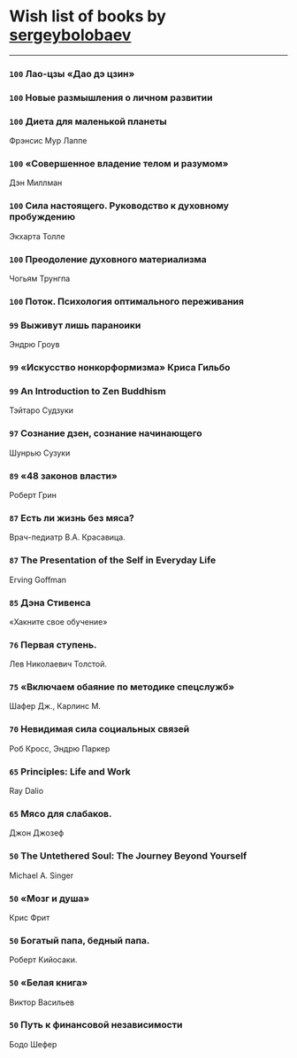# Wish list of books by [sergeybolobaev](http://vk.com/id37918255)
---

### `100` Лао-цзы «Дао дэ цзин»

### `100` Новые размышления о личном развитии

### `100` Диета для маленькой планеты
Фрэнсис Мур Лаппе

### `100` «Совершенное владение телом и разумом»
Дэн Миллман

### `100` Сила настоящего. Руководство к духовному пробуждению
Экхарта Толле

### `100` Преодоление духовного материализма
Чогьям Трунгпа

### `100` Поток. Психология оптимального переживания

### `99` Выживут лишь параноики
Эндрю Гроув

### `99` «Искусство нонкорформизма» Криса Гильбо

### `99` An Introduction to Zen Buddhism
Тэйтаро Судзуки

### `97` Сознание дзен, сознание начинающего
Шунрью Сузуки

### `89` «48 законов власти»
Роберт Грин

### `87` Есть ли жизнь без мяса?
Врач-педиатр В.А. Красавица.

### `87` The Presentation of the Self in Everyday Life
Erving Goffman

### `85` Дэна Стивенса
«Хакните свое обучение»

### `76` Первая ступень.
Лев Николаевич Толстой.

### `75` «Включаем обаяние по методике спецслужб»
Шафер Дж., Карлинс М.

### `70` Невидимая сила социальных связей
Роб Кросс, Эндрю Паркер

### `65` Principles: Life and Work
Ray Dalio

### `65` Мясо для слабаков.
Джон Джозеф

### `50` The Untethered Soul: The Journey Beyond Yourself
Michael A. Singer

### `50` «Мозг и душа»
Крис Фрит

### `50` Богатый папа, бедный папа.
Роберт Кийосаки.

### `50` «Белая книга»
Виктор Васильев

### `50` Путь к финансовой независимости
Бодо Шефер

